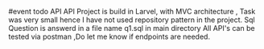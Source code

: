 #event todo API
API Project is build in Larvel, with MVC architecture , Task was very small hence I have not used repository pattern in the project.
Sql Question is answerd in a file name q1.sql in main directory
All API's can be tested via postman ,Do let me know if endpoints are needed.
